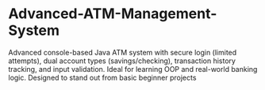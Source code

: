 # Advanced-ATM-Management-System
Advanced console-based Java ATM system with secure login (limited attempts), dual account types (savings/checking), transaction history tracking, and input validation. Ideal for learning OOP and real-world banking logic. Designed to stand out from basic beginner projects
